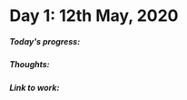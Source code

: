 # Day 1: 12th May, 2020

   ##### Today's progress:
    
   ##### Thoughts:
    
   ##### Link to work:
    

